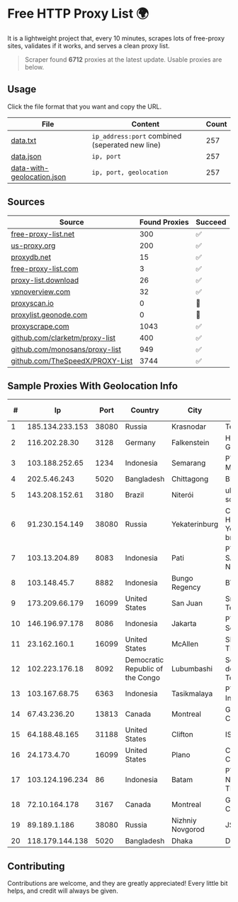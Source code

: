 
# Free HTTP Proxy List 🌍

It is a lightweight project that, every 10 minutes, scrapes lots of free-proxy sites, validates if it works, and serves a clean proxy list.


> Scraper found **6712** proxies at the latest update. Usable proxies are below.

## Usage

Click the file format that you want and copy the URL.


|File|Content|Count|
|----|-------|-----|
|[data.txt](https://raw.githubusercontent.com/themiralay/Proxy-List-World/master/data.txt)|`ip_address:port` combined (seperated new line)|257|
|[data.json](https://raw.githubusercontent.com/themiralay/Proxy-List-World/master/data.json)|`ip, port`|257|
|[data-with-geolocation.json](https://raw.githubusercontent.com/themiralay/Proxy-List-World/master/data-with-geolocation.json)|`ip, port, geolocation`|257|

## Sources

|Source|Found Proxies|Succeed|
|------|-------------|-------|
|[free-proxy-list.net](https://free-proxy-list.net)|300|✅|
|[us-proxy.org](https://www.us-proxy.org)|200|✅|
|[proxydb.net](http://proxydb.net)|15|✅|
|[free-proxy-list.com](https://free-proxy-list.com/?page=&port=&type%5B%5D=http&type%5B%5D=https&up_time=0&search=Search)|3|✅|
|[proxy-list.download](https://www.proxy-list.download/HTTP)|26|✅|
|[vpnoverview.com](https://vpnoverview.com/privacy/anonymous-browsing/free-proxy-servers)|32|✅|
|[proxyscan.io](https://www.proxyscan.io)|0|🚫|
|[proxylist.geonode.com](https://proxylist.geonode.com/api/proxy-list?limit=300&page=1&sort_by=lastChecked&sort_type=desc&protocols=http,https)|0|🚫|
|[proxyscrape.com](https://api.proxyscrape.com/v2/?request=displayproxies&protocol=http&timeout=10000&country=all&ssl=all&anonymity=all)|1043|✅|
|[github.com/clarketm/proxy-list](https://raw.githubusercontent.com/clarketm/proxy-list/master/proxy-list-raw.txt)|400|✅|
|[github.com/monosans/proxy-list](https://raw.githubusercontent.com/monosans/proxy-list/main/proxies/http.txt)|949|✅|
|[github.com/TheSpeedX/PROXY-List](https://raw.githubusercontent.com/TheSpeedX/PROXY-List/master/http.txt)|3744|✅|


## Sample Proxies With Geolocation Info

|#|Ip|Port|Country|City|Internet Service Provider|
|-|--|----|-------|----|-------------------------|
|1|185.134.233.153|38080|Russia|Krasnodar|TeleMaks Ltd|
|2|116.202.28.30|3128|Germany|Falkenstein|Hetzner Online GmbH|
|3|103.188.252.65|1234|Indonesia|Semarang|PT Data Lintas Media Indonesia|
|4|202.5.46.243|5020|Bangladesh|Chittagong|BBTS-NEW|
|5|143.208.152.61|3180|Brazil|Niterói|ultraconexão soluçoes eireli|
|6|91.230.154.149|38080|Russia|Yekaterinburg|CJSC "ER-Telecom Holding" Yekaterinburg branch|
|7|103.13.204.89|8083|Indonesia|Pati|PT JARINGANKU SARANA NUSANTARA|
|8|103.148.45.7|8882|Indonesia|Bungo Regency|BVSNET|
|9|173.209.66.179|16099|United States|San Juan|Smartcom Telephone|
|10|146.196.97.178|8086|Indonesia|Jakarta|PT Maxindo Mitra Solusi|
|11|23.162.160.1|16099|United States|McAllen|SMARTCOM TELEPHONE, LLC|
|12|102.223.176.18|8092|Democratic Republic of the Congo|Lubumbashi|Societe Congolaise des Postes et Telecommunications|
|13|103.167.68.75|6363|Indonesia|Tasikmalaya|PT Kataji Nukami Indonesia|
|14|67.43.236.20|13813|Canada|Montreal|GloboTech Communications|
|15|64.188.48.165|31188|United States|Clifton|ISPrime, Inc.|
|16|24.173.4.70|16099|United States|Plano|Charter Communications Inc|
|17|103.124.196.234|86|Indonesia|Batam|PT INFORMASI NUSANTARA TEKNOLOGI|
|18|72.10.164.178|3167|Canada|Montreal|GloboTech Communications|
|19|89.189.1.186|38080|Russia|Nizhniy Novgorod|JSC Vimpelcom|
|20|118.179.144.138|5020|Bangladesh|Dhaka|Dhakacom Limited|



## Contributing

Contributions are welcome, and they are greatly appreciated! Every
little bit helps, and credit will always be given.

